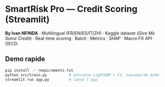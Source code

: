 # SmartRisk Pro — Credit Scoring (Streamlit)
**By Ivan NFINDA** · Multilingual (FR/EN/ES/IT/ZH) · Kaggle dataset (*Give Me Some Credit*) · Real-time scoring · Batch · Metrics · SHAP · Macro FX API · OECD.

## Demo rapide
```bash
pip install -r requirements.txt
python src/train.py          # entraîne LightGBM + CV, sauvegarde models/pipeline.joblib
streamlit run app.py         # lance l'app

